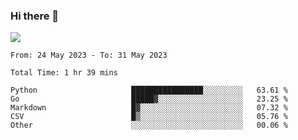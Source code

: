 ### Hi there 👋️

![](https://komarev.com/ghpvc/?username=Loner1024)

<!--START_SECTION:waka-->

```text
From: 24 May 2023 - To: 31 May 2023

Total Time: 1 hr 39 mins

Python                     ████████████████░░░░░░░░░   63.61 %
Go                         █████▓░░░░░░░░░░░░░░░░░░░   23.25 %
Markdown                   █▓░░░░░░░░░░░░░░░░░░░░░░░   07.32 %
CSV                        █▒░░░░░░░░░░░░░░░░░░░░░░░   05.76 %
Other                      ░░░░░░░░░░░░░░░░░░░░░░░░░   00.06 %
```

<!--END_SECTION:waka-->



